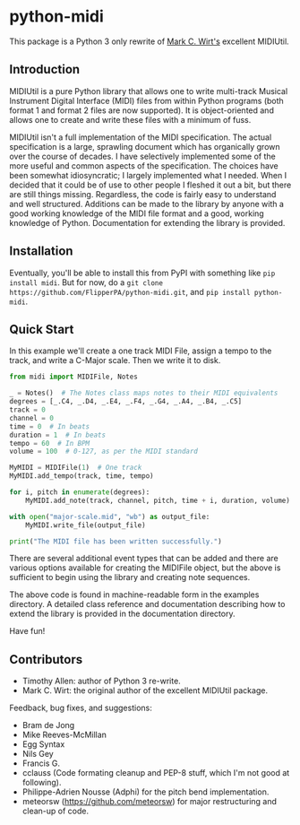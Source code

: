 # python-midi

This package is a Python 3 only rewrite of [Mark C. Wirt's](https://github.com/MarkCWirt) excellent MIDIUtil.

## Introduction

MIDIUtil is a pure Python library that allows one to write multi-track
Musical Instrument Digital Interface (MIDI) files from within Python
programs (both format 1 and format 2 files are now supported).
It is object-oriented and allows one to create and write these
files with a minimum of fuss.

MIDIUtil isn't a full implementation of the MIDI specification. The actual
specification is a large, sprawling document which has organically grown
over the course of decades. I have selectively implemented some of the
more useful and common aspects of the specification. The choices have
been somewhat idiosyncratic; I largely implemented what I needed. When
I decided that it could be of use to other people I fleshed it out a bit,
but there are still things missing. Regardless, the code is fairly easy to
understand and well structured. Additions can be made to the library by
anyone with a good working knowledge of the MIDI file format and a good,
working knowledge of Python. Documentation for extending the library
is provided.

## Installation

Eventually, you'll be able to install this from PyPI with something like `pip install midi`. But for now, do a `git clone https://github.com/FlipperPA/python-midi.git`, and `pip install python-midi`.

## Quick Start

In this example we'll create a one track MIDI File, assign a tempo to the track, and write a C-Major scale. Then we write it to disk.

```python
from midi import MIDIFile, Notes

_ = Notes()  # The Notes class maps notes to their MIDI equivalents
degrees = [_.C4, _.D4, _.E4, _.F4, _.G4, _.A4, _.B4, _.C5]
track = 0
channel = 0
time = 0  # In beats
duration = 1  # In beats
tempo = 60  # In BPM
volume = 100  # 0-127, as per the MIDI standard

MyMIDI = MIDIFile(1)  # One track
MyMIDI.add_tempo(track, time, tempo)

for i, pitch in enumerate(degrees):
    MyMIDI.add_note(track, channel, pitch, time + i, duration, volume)

with open("major-scale.mid", "wb") as output_file:
    MyMIDI.write_file(output_file)

print("The MIDI file has been written successfully.")
```

There are several additional event types that can be added and there are
various options available for creating the MIDIFile object, but the above
is sufficient to begin using the library and creating note sequences.

The above code is found in machine-readable form in the examples directory.
A detailed class reference and documentation describing how to extend
the library is provided in the documentation directory.

Have fun!

## Contributors

* Timothy Allen: author of Python 3 re-write.
* Mark C. Wirt: the original author of the excellent MIDIUtil package.

Feedback, bug fixes, and suggestions:

* Bram de Jong
* Mike Reeves-McMillan
* Egg Syntax
* Nils Gey
* Francis G.
* cclauss (Code formating cleanup and PEP-8 stuff, which I'm not good at following).
* Philippe-Adrien Nousse (Adphi) for the pitch bend implementation.
* meteorsw (https://github.com/meteorsw) for major restructuring and clean-up
  of code.
